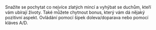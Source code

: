 Snažíte se pochytat co nejvíce zlatých mincí a vyhýbat se duchům, kteří vám ubírají životy. Také můžete chytnout bonus, který vám dá nějaký pozitivní aspekt. Ovládání pomocí šipek doleva/doparava nebo pomocí kláves A/D.
